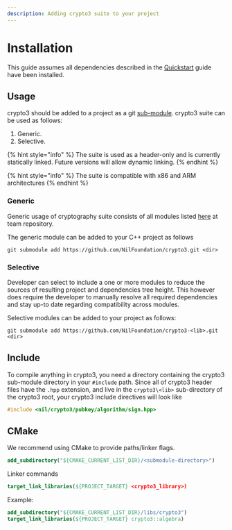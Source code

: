 ```yaml
---
description: Adding crypto3 suite to your project
---
```


# Installation

This guide assumes all dependencies described in the [Quickstart](quickstart.md) guide have been installed.

## Usage

crypto3 should be added to a project as a git [sub-module](https://git-scm.com/book/en/v2/Git-Tools-Submodules). crypto3 suite can be used as follows:

1. Generic.
2. Selective.

{% hint style="info" %}
The suite is used as a header-only and is currently statically linked. Future versions will allow dynamic linking.
{% endhint %}

{% hint style="info" %}
The suite is compatible with x86 and ARM architectures
{% endhint %}

### Generic

Generic usage of cryptography suite consists of all modules listed [here](https://github.com/orgs/NilFoundation/teams/nil-crypto3/repositories) at team repository.

The generic module can be added to your C++ project as follows

```shell
git submodule add https://github.com/NilFoundation/crypto3.git <dir>
```

### Selective

Developer can select to include a one or more modules to reduce the sources of resulting project and dependencies tree height. This however does require the developer to manually resolve all required dependencies and stay up-to date regarding compatibility across modules.

Selective modules can be added to your project as follows:

```shell
git submodule add https://github.com/NilFoundation/crypto3-<lib>.git <dir>
```

## Include

To compile anything in crypto3, you need a directory containing the crypto3 sub-module directory in your `#include` path. Since all of crypto3 header files have the `.hpp` extension, and live in the `crypto3\<lib>` sub-directory of the crypto3 root, your crypto3 include directives will look like

```cpp
#include <nil/crypto3/pubkey/algorithm/sign.hpp>
```

## CMake

We recommend using CMake to provide paths/linker flags.

```cmake
add_subdirectory("${CMAKE_CURRENT_LIST_DIR}/<submodule-directory>")
```

Linker commands&#x20;

```cmake
target_link_libraries(${PROJECT_TARGET} <crypto3_library>)
```

Example:

```cmake
add_subdirectory("${CMAKE_CURRENT_LIST_DIR}/libs/crypto3")
target_link_libraries(${PROJECT_TARGET} crypto3::algebra)
```

